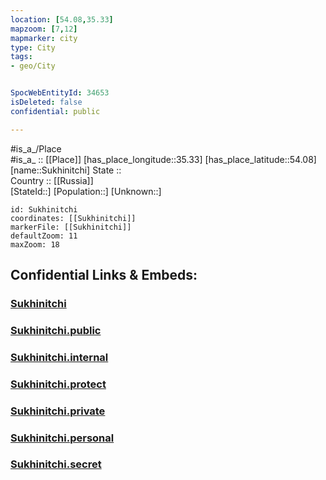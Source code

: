 ```yaml
---
location: [54.08,35.33] 
mapzoom: [7,12] 
mapmarker: city 
type: City
tags:
- geo/City


SpocWebEntityId: 34653
isDeleted: false
confidential: public

---
```

#is_a_/Place  
#is_a_ :: [[Place]] 
[has_place_longitude::35.33] 
[has_place_latitude::54.08] 
[name::Sukhinitchi] 
State ::  
Country :: [[Russia]]  
[StateId::] 
[Population::] 
[Unknown::] 


```leaflet
id: Sukhinitchi
coordinates: [[Sukhinitchi]] 
markerFile: [[Sukhinitchi]] 
defaultZoom: 11 
maxZoom: 18
```


## Confidential Links & Embeds: 

### [Sukhinitchi](/_Standards/Earth/Continent/Europe/Europe~East/Russia/Russia~Central/Kaluga_Oblast/City/Sukhinitchi.md) 

### [Sukhinitchi.public](/_public/Earth/Continent/Europe/Europe~East/Russia/Russia~Central/Kaluga_Oblast/City/Sukhinitchi.public.md) 

### [Sukhinitchi.internal](/_internal/Earth/Continent/Europe/Europe~East/Russia/Russia~Central/Kaluga_Oblast/City/Sukhinitchi.internal.md) 

### [Sukhinitchi.protect](/_protect/Earth/Continent/Europe/Europe~East/Russia/Russia~Central/Kaluga_Oblast/City/Sukhinitchi.protect.md) 

### [Sukhinitchi.private](/_private/Earth/Continent/Europe/Europe~East/Russia/Russia~Central/Kaluga_Oblast/City/Sukhinitchi.private.md) 

### [Sukhinitchi.personal](/_personal/Earth/Continent/Europe/Europe~East/Russia/Russia~Central/Kaluga_Oblast/City/Sukhinitchi.personal.md) 

### [Sukhinitchi.secret](/_secret/Earth/Continent/Europe/Europe~East/Russia/Russia~Central/Kaluga_Oblast/City/Sukhinitchi.secret.md)

